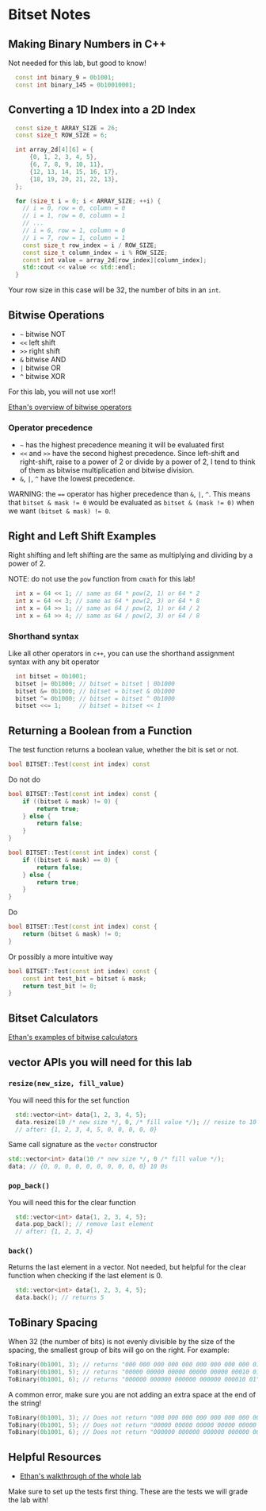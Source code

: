 # Bitset Notes

## Making Binary Numbers in C++

Not needed for this lab, but good to know!

```cpp
  const int binary_9 = 0b1001;
  const int binary_145 = 0b10010001;
```

## Converting a 1D Index into a 2D Index

```cpp
  const size_t ARRAY_SIZE = 26;
  const size_t ROW_SIZE = 6;

  int array_2d[4][6] = {
      {0, 1, 2, 3, 4, 5},
      {6, 7, 8, 9, 10, 11},
      {12, 13, 14, 15, 16, 17},
      {18, 19, 20, 21, 22, 13},
  };

  for (size_t i = 0; i < ARRAY_SIZE; ++i) {
    // i = 0, row = 0, column = 0
    // i = 1, row = 0, column = 1
    // ...
    // i = 6, row = 1, column = 0
    // i = 7, row = 1, column = 1
    const size_t row_index = i / ROW_SIZE;
    const size_t column_index = i % ROW_SIZE;
    const int value = array_2d[row_index][column_index];
    std::cout << value << std::endl;
  }
```

Your row size in this case will be 32, the number of bits in an `int`.

## Bitwise Operations

- `~` bitwise NOT
- `<<` left shift
- `>>` right shift
- `&` bitwise AND
- `|` bitwise OR
- `^` bitwise XOR

For this lab, you will not use xor!!

[Ethan's overview of bitwise operators](https://ethan0429.github.io/cs102-writeups/docs/labs/lab8#bitwise-operators)

### Operator precedence

- `~` has the highest precedence meaning it will be evaluated first
- `<<` and `>>` have the second highest precedence. Since left-shift and right-shift, raise to a power of 2 or divide by a power of 2, I tend to think of them as bitwise multiplication and bitwise division.
- `&`, `|`, `^` have the lowest precedence.

WARNING: the `==` operator has higher precedence than `&`, `|`, `^`. This means that `bitset & mask != 0` would be evaluated as `bitset & (mask != 0)` when we want `(bitset & mask) != 0`.

## Right and Left Shift Examples

Right shifting and left shifting are the same as multiplying and dividing by a power of 2.

NOTE: do not use the `pow` function from `cmath` for this lab!

```cpp
  int x = 64 << 1; // same as 64 * pow(2, 1) or 64 * 2
  int x = 64 << 3; // same as 64 * pow(2, 3) or 64 * 8
  int x = 64 >> 1; // same as 64 / pow(2, 1) or 64 / 2
  int x = 64 >> 4; // same as 64 / pow(2, 3) or 64 / 8
```

### Shorthand syntax

Like all other operators in `c++`, you can use the shorthand assignment syntax with any bit operator

```cpp
  int bitset = 0b1001;
  bitset |= 0b1000; // bitset = bitset | 0b1000
  bitset &= 0b1000; // bitset = bitset & 0b1000
  bitset ^= 0b1000; // bitset = bitset ^ 0b1000
  bitset <<= 1;     // bitset = bitset << 1
```

## Returning a Boolean from a Function

The test function returns a boolean value, whether the bit is set or not.

```cpp
bool BITSET::Test(const int index) const
```

Do not do

```cpp
bool BITSET::Test(const int index) const {
    if ((bitset & mask) != 0) {
        return true;
    } else {
        return false;
    }
}
```

```cpp
bool BITSET::Test(const int index) const {
    if ((bitset & mask) == 0) {
        return false;
    } else {
        return true;
    }
}
```

Do

```cpp
bool BITSET::Test(const int index) const {
    return (bitset & mask) != 0;
}
```

Or possibly a more intuitive way

```cpp
bool BITSET::Test(const int index) const {
    const int test_bit = bitset & mask;
    return test_bit != 0;
}
```

## Bitset Calculators

[Ethan's examples of bitwise calculators](https://ethan0429.github.io/cs102-writeups/docs/labs/lab8#examples)

## vector APIs you will need for this lab

### `resize(new_size, fill_value)`

You will need this for the set function

```cpp
  std::vector<int> data{1, 2, 3, 4, 5};
  data.resize(10 /* new size */, 0, /* fill value */); // resize to 10 elements, fill with 0
  // after: {1, 2, 3, 4, 5, 0, 0, 0, 0, 0}
```

Same call signature as the `vector` constructor

```cpp
std::vector<int> data(10 /* new size */, 0 /* fill value */);
data; // {0, 0, 0, 0, 0, 0, 0, 0, 0, 0} 10 0s
```

### `pop_back()`

You will need this for the clear function

```cpp
  std::vector<int> data{1, 2, 3, 4, 5};
  data.pop_back(); // remove last element
  // after: {1, 2, 3, 4}
```

### `back()`

Returns the last element in a vector. Not needed, but helpful for the clear function when checking if the last element is 0.

```cpp
  std::vector<int> data{1, 2, 3, 4, 5};
  data.back(); // returns 5
```

## ToBinary Spacing

When 32 (the number of bits) is not evenly divisible by the size of the spacing, the smallest group of bits will go on the right. For example:

```cpp
ToBinary(0b1001, 3); // returns "000 000 000 000 000 000 000 000 000 010 01"
ToBinary(0b1001, 5); // returns "00000 00000 00000 00000 00000 00010 01"
ToBinary(0b1001, 6); // returns "000000 000000 000000 000000 000010 01"
```

A common error, make sure you are not adding an extra space at the end of the string!

```cpp
ToBinary(0b1001, 3); // Does not return "000 000 000 000 000 000 000 000 000 010 01 "
ToBinary(0b1001, 5); // Does not return "00000 00000 00000 00000 00000 00010 01 "
ToBinary(0b1001, 6); // Does not return "000000 000000 000000 000000 000010 01 "
```

## Helpful Resources

- [Ethan's walkthrough of the whole lab](https://ethan0429.github.io/cs102-writeups/docs/labs/lab8)

Make sure to set up the tests first thing. These are the tests we will grade the lab with!
